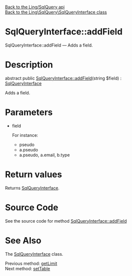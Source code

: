 [Back to the Ling/SqlQuery api](https://github.com/lingtalfi/SqlQuery/blob/master/doc/api/Ling/SqlQuery.md)<br>
[Back to the Ling\SqlQuery\SqlQueryInterface class](https://github.com/lingtalfi/SqlQuery/blob/master/doc/api/Ling/SqlQuery/SqlQueryInterface.md)


SqlQueryInterface::addField
================



SqlQueryInterface::addField — Adds a field.




Description
================


abstract public [SqlQueryInterface::addField](https://github.com/lingtalfi/SqlQuery/blob/master/doc/api/Ling/SqlQuery/SqlQueryInterface/addField.md)(string $field) : [SqlQueryInterface](https://github.com/lingtalfi/SqlQuery/blob/master/doc/api/Ling/SqlQuery/SqlQueryInterface.md)




Adds a field.




Parameters
================


- field

    For instance:

     - pseudo
     - a.pseudo
     - a.pseudo, a.email, b.type


Return values
================

Returns [SqlQueryInterface](https://github.com/lingtalfi/SqlQuery/blob/master/doc/api/Ling/SqlQuery/SqlQueryInterface.md).








Source Code
===========
See the source code for method [SqlQueryInterface::addField](https://github.com/lingtalfi/SqlQuery/blob/master/SqlQueryInterface.php#L56-L56)


See Also
================

The [SqlQueryInterface](https://github.com/lingtalfi/SqlQuery/blob/master/doc/api/Ling/SqlQuery/SqlQueryInterface.md) class.

Previous method: [getLimit](https://github.com/lingtalfi/SqlQuery/blob/master/doc/api/Ling/SqlQuery/SqlQueryInterface/getLimit.md)<br>Next method: [setTable](https://github.com/lingtalfi/SqlQuery/blob/master/doc/api/Ling/SqlQuery/SqlQueryInterface/setTable.md)<br>

